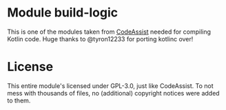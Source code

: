 # Module build-logic

This is one of the modules taken from [CodeAssist](https://github.com/tyron12233/CodeAssist) needed for compiling Kotlin code.
Huge thanks to @tyron12233 for porting kotlinc over!

# License

This entire module's licensed under GPL-3.0, just like CodeAssist. To not mess with thousands of files, no (additional) copyright notices
were added to them.
